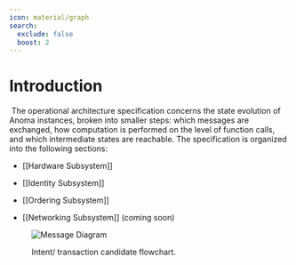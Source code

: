 ```yaml
---
icon: material/graph
search:
  exclude: false
  boost: 2
---
```


# Introduction
​
The operational architecture specification concerns the state evolution of Anoma instances, broken into smaller steps: which messages are exchanged, how computation is performed on the level of function calls, and which intermediate states are reachable.
The specification is organized into the following sections:

- [[Hardware Subsystem]]

- [[Identity Subsystem]]

- [[Ordering Subsystem]]

- [[Networking Subsystem]] (coming soon)


<figure markdown>

![Message Diagram](transaction_flow.svg)


<figcaption markdow

Intent/ transaction candidate flowchart.

</figcaption>
</figure>
